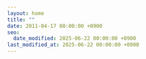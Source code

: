 ```yaml
---
layout: home
title: ""
date: 2011-04-17 00:00:00 +0900
seo:
  date_modified: 2025-06-22 00:00:00 +0900
last_modified_at: 2025-06-22 00:00:00 +0900
---
```

